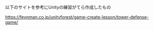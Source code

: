 以下のサイトを参考にUnityの練習がてら作成したもの

https://feynman.co.jp/unityforest/game-create-lesson/tower-defense-game/
